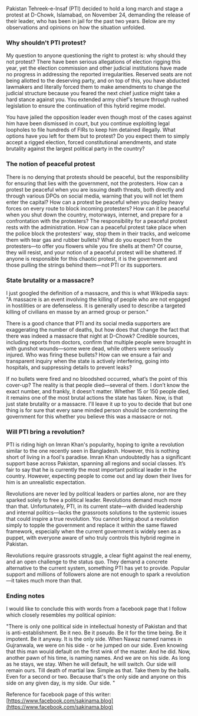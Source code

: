 Pakistan Tehreek-e-Insaf (PTI) decided to hold a long march and stage a protest at D-Chowk, Islamabad, on November 24, demanding the release of their leader, who has been in jail for the past two years. Below are my observations and opinions on how the situation unfolded.

### Why shouldn't PTI protest?
My question to anyone questioning the right to protest is: why should they not protest? There have been serious allegations of election rigging this year, yet the election commission and other judicial institutions have made no progress in addressing the reported irregularities. Reserved seats are not being allotted to the deserving party, and on top of this, you have abducted lawmakers and literally forced them to make amendments to change the judicial structure because you feared the next chief justice might take a hard stance against you. You extended army chief's tenure through rushed legislation to ensure the continuation of this hybrid regime model.

You have jailed the opposition leader even though most of the cases against him have been dismissed in court, but you continue exploiting legal loopholes to file hundreds of FIRs to keep him detained illegally. What options have you left for them but to protest? Do you expect them to simply accept a rigged election, forced constitutional amendments, and state brutality against the largest political party in the country?

### The notion of peaceful protest
There is no denying that protests should be peaceful, but the responsibility for ensuring that lies with the government, not the protesters. How can a protest be peaceful when you are issuing death threats, both directly and through various DPOs on social media, warning that you will not let them enter the capital? How can a protest be peaceful when you deploy heavy forces on every route to block incoming protesters? How can it be peaceful when you shut down the country, motorways, internet, and prepare for a confrontation with the protesters? The responsibility for a peaceful protest rests with the administration. How can a peaceful protest take place when the police block the protesters' way, stop them in their tracks, and welcome them with tear gas and rubber bullets? What do you expect from the protesters—to offer you flowers while you fire shells at them? Of course, they will resist, and your notion of a peaceful protest will be shattered. If anyone is responsible for this chaotic protest, it is the government and those pulling the strings behind them—not PTI or its supporters.

### State brutality or a massacre?
I just googled the definition of a massacre, and this is what Wikipedia says:
"A massacre is an event involving the killing of people who are not engaged in hostilities or are defenseless. It is generally used to describe a targeted killing of civilians en masse by an armed group or person."

There is a good chance that PTI and its social media supporters are exaggerating the number of deaths, but how does that change the fact that there was indeed a massacre that night at D-Chowk? Credible sources, including reports from doctors, confirm that multiple people were brought in with gunshot wounds—some were dead, while others were seriously injured. Who was firing these bullets? How can we ensure a fair and transparent inquiry when the state is actively interfering, going into hospitals, and suppressing details to prevent leaks?

If no bullets were fired and no bloodshed occurred, what’s the point of this cover-up? The reality is that people died—several of them. I don’t know the exact number, and frankly, it doesn’t matter. Whether 15 or 150 people died, it remains one of the most brutal actions the state has taken. Now, is that just state brutality or a massacre. I'll leave it up to you to decide that but one thing is for sure that every sane minded person should be condemning the government for this whether you believe this was a massacre or not.

### Will PTI bring a revolution?
PTI is riding high on Imran Khan's popularity, hoping to ignite a revolution similar to the one recently seen in Bangladesh. However, this is nothing short of living in a fool's paradise. Imran Khan undoubtedly has a significant support base across Pakistan, spanning all regions and social classes. It’s fair to say that he is currently the most important political leader in the country. However, expecting people to come out and lay down their lives for him is an unrealistic expectation.

Revolutions are never led by political leaders or parties alone, nor are they sparked solely to free a political leader. Revolutions demand much more than that. Unfortunately, PTI, in its current state—with divided leadership and internal politics—lacks the grassroots solutions to the systemic issues that could inspire a true revolution. You cannot bring about a revolution simply to topple the government and replace it within the same flawed framework, especially when the current government is widely seen as a puppet, with everyone aware of who truly controls this hybrid regime in Pakistan.

Revolutions require grassroots struggle, a clear fight against the real enemy, and an open challenge to the status quo. They demand a concrete alternative to the current system, something PTI has yet to provide. Popular support and millions of followers alone are not enough to spark a revolution—it takes much more than that.


### Ending notes
I would like to conclude this with words from a facebook page that I follow which closely resembles my political opinion:

"There is only one political side in intellectual honesty of Pakistan and that is anti-establishment. Be it neo. Be it pseudo. Be it for the time being. Be it impotent. Be it anyway. It is the only side. When Nawaz named names in Gujranwala, we were on his side - or he jumped on our side. Even knowing that this man would default on the first wink of the master. And he did. 
Now, another pawn of his time, is naming names. And we are on his side. As long as he stays, we stay. When he will default, he will switch. Our side will remain ours. Till death of martial law. Simple as that. Take them by the balls. Even for a second or two. Because that's the only side and anyone on this side on any given day, is my side. Our side. " 

Reference for facebook page of this writer: [https://www.facebook.com/sakinama.blog](https://www.facebook.com/sakinama.blog)
